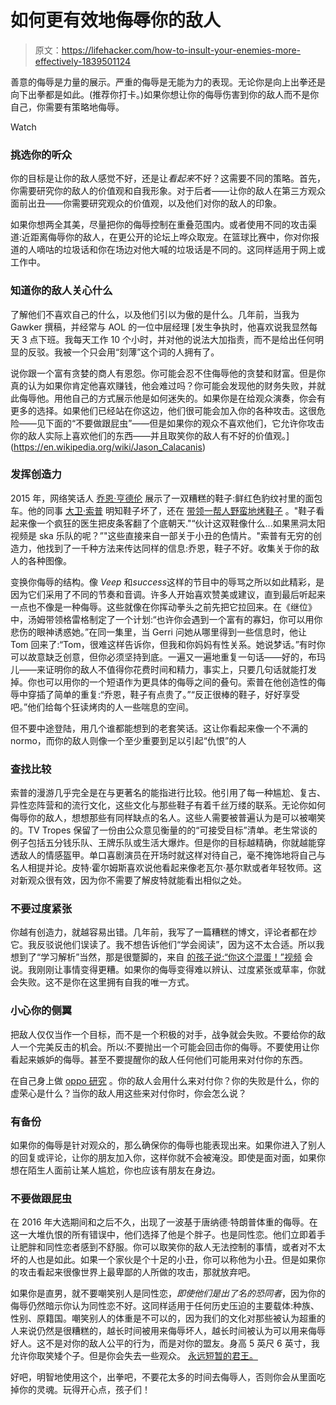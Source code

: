 # 如何更有效地侮辱你的敌人

> 原文：<https://lifehacker.com/how-to-insult-your-enemies-more-effectively-1839501124>

善意的侮辱是力量的展示。严重的侮辱是无能为力的表现。无论你是向上出拳还是向下出拳都是如此。(推荐你打卡。)如果你想让你的侮辱伤害到你的敌人而不是你自己，你需要有策略地侮辱。

Watch

### **挑选你的听众**

你的目标是让你的敌人感觉不好，还是让*看起来*不好？这需要不同的策略。首先，你需要研究你的敌人的价值观和自我形象。对于后者——让你的敌人在第三方观众面前出丑——你需要研究观众的价值观，以及他们对你的敌人的印象。

如果你想两全其美，尽量把你的侮辱控制在重叠范围内。或者使用不同的攻击渠道:近距离侮辱你的敌人，在更公开的论坛上哗众取宠。在篮球比赛中，你对你报道的人嘀咕的垃圾话和你在场边对他大喊的垃圾话是不同的。这同样适用于网上或工作中。

### 知道你的敌人关心什么

了解他们不喜欢自己的什么，以及他们引以为傲的是什么。几年前，当我为 Gawker 撰稿，并经常与 AOL 的一位中层经理 [发生争执时，他喜欢说我显然每天 3 点下班。我每天工作 10 个小时，并对他的说法大加指责，而不是给出任何明显的反驳。我被一个只会用“刻薄”这个词的人拥有了。

说你跟一个富有贪婪的商人有恩怨。你可能会忍不住侮辱他的贪婪和财富。但是你真的认为如果你肯定他喜欢赚钱，他会难过吗？你可能会发现他的财务失败，并就此侮辱他。用他自己的方式展示他是如何迷失的。如果你是在给观众演奏，你会有更多的选择。如果他们已经站在你这边，他们很可能会加入你的各种攻击。这很危险——见下面的“不要做跟屁虫”——但是如果你的观众不喜欢他们，它允许你攻击你的敌人实际上喜欢他们的东西——并且取笑你的敌人有不好的价值观。](https://en.wikipedia.org/wiki/Jason_Calacanis)

### 发挥创造力

2015 年，网络笑话人 [乔恩·亨德伦](https://twitter.com/fart) 展示了一双糟糕的鞋子:鲜红色豹纹衬里的面包车。他的同事 [大卫·索普](https://twitter.com/arr) 明知鞋子坏了，还在 [带领一帮人野蛮地烤鞋子](https://imgur.com/gallery/1sRcD) 。"鞋子看起来像一个疯狂的医生把皮条客翻了个底朝天."“伙计这双鞋像什么...如果黑洞太阳视频是 ska 乐队的呢？”"这些直接来自一部关于小丑的色情片。"索普有无穷的创造力，他找到了一千种方法来传达同样的信息:乔恩，鞋子不好。收集关于你的敌人的各种图像。

变换你侮辱的结构。像 *Veep* 和*success*这样的节目中的辱骂之所以如此精彩，是因为它们采用了不同的节奏和音调。许多人开始喜欢赞美或建议，直到最后听起来一点也不像是一种侮辱。这些就像在你挥动拳头之前先把它拉回来。在《继位》中，汤姆带领格雷格制定了一个计划:“也许你会遇到一个富有的寡妇，你可以用你悲伤的眼神诱惑她。”在同一集里，当 Gerri 问她从哪里得到一些信息时，他让 Tom 回来了:“Tom，很难这样告诉你，但我和你妈妈有性关系。她说梦话。”有时你可以故意缺乏创意，但你必须坚持到底。一遍又一遍地重复一句话——好的，布玛儿——来证明你的敌人不值得你花费时间和精力，事实上，只要几句话就能打发掉。你也可以用你的一个短语作为更具体的侮辱之间的叠句。索普在他创造性的侮辱中穿插了简单的重复:“乔恩，鞋子有点贵了。”“反正很棒的鞋子，好好享受吧。”他们给每个狂读烤肉的人一些喘息的空间。

但不要中途登陆，用几个谁都能想到的老套笑话。这让你看起来像一个不满的 normo，而你的敌人则像一个至少重要到足以引起“仇恨”的人

### **查找比较**

索普的漫游几乎完全是在与更著名的能指进行比较。他引用了每一种尴尬、复古、异性恋阵营和的流行文化，这些文化与那些鞋子有着千丝万缕的联系。无论你如何侮辱你的敌人，想想那些有同样缺点的名人。这些人需要被普遍认为是可以被嘲笑的。TV Tropes 保留了一份由公众意见衡量的的“可接受目标”清单。老生常谈的例子包括五分钱乐队、王牌乐队或生活大爆炸。但是你的目标越精确，你就越能穿透敌人的情感盔甲。单口喜剧演员在开场时就这样对待自己，毫不掩饰地将自己与名人相提并论。皮特·霍尔姆斯喜欢说他看起来像老瓦尔·基尔默或者年轻牧师。这对新观众很有效，因为你不需要了解皮特就能看出相似之处。

### 不要过度紧张

你越有创造力，就越容易出错。几年前，我写了一篇糟糕的博文，评论者都在炒它。我反驳说他们误读了。我不想告诉他们“学会阅读”，因为这不太合适。所以我想到了“学习解析”当然，那是很蹩脚的，来自 [的孩子说:“你这个混蛋！”视频](https://www.youtube.com/watch?v=H5d42w4ZcY4) 会说。我刚刚让事情变得更糟。如果你的侮辱变得难以辨认、过度紧张或草率，你就会失败。这不是你在这里拥有自我的唯一方式。

### **小心你的侧翼**

把敌人仅仅当作一个目标，而不是一个积极的对手，战争就会失败。不要给你的敌人一个完美反击的机会。所以:不要抛出一个可能会回击你的侮辱。不要使用让你看起来嫉妒的侮辱。甚至不要提醒你的敌人任何他们可能用来对付你的东西。

在自己身上做 [oppo 研究](https://gizmodo.com/how-to-unearth-embarrassing-tweets-by-your-enemies-1791518729) 。你的敌人会用什么来对付你？你的失败是什么，你的虚荣心是什么？当你的敌人用这些来对付你时，你会怎么说？

### **有备份**

如果你的侮辱是针对观众的，那么确保你的侮辱也能表现出来。如果你进入了别人的回复或评论，让你的朋友加入你，这样你就不会被淹没。即使是面对面，如果你想在陌生人面前让某人尴尬，你也应该有朋友在身边。

### 不要做跟屁虫

在 2016 年大选期间和之后不久，出现了一波基于唐纳德·特朗普体重的侮辱。在这一大堆仇恨的所有错误中，他们选择了他是个胖子。也是同性恋。他们立即着手让肥胖和同性恋者感到不舒服。你可以取笑你的敌人无法控制的事情，或者对不太坏的人也是如此。如果一个家伙是个十足的小丑，你可以称他为小丑。但是如果你的攻击看起来很像世界上最卑鄙的人所做的攻击，那就放弃吧。

如果你是直男，就不要嘲笑别人是同性恋，*即使他们是出了名的恐同者*，因为你的侮辱仍然暗示你认为同性恋不好。这同样适用于任何历史压迫的主要载体:种族、性别、原籍国。嘲笑别人的体重是不可以的，因为我们的文化对那些被认为超重的人来说仍然是很糟糕的，越长时间被用来侮辱坏人，越长时间被认为可以用来侮辱好人。这不是对你的敌人公平的行为，而是对你的盟友。身高 5 英尺 6 英寸，我允许你取笑矮个子。但是你会失去一些观众。 [永远短暂的君王。](https://www.youtube.com/watch?v=zqIzIkJbvq8)

好吧，明智地使用这个，出拳吧，不要花太多的时间去侮辱人，否则你会从里面吃掉你的灵魂。玩得开心点，孩子们！